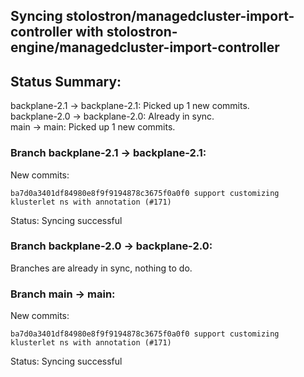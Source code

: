 ## Syncing stolostron/managedcluster-import-controller with stolostron-engine/managedcluster-import-controller

## Status Summary:

backplane-2.1 -> backplane-2.1: Picked up 1 new commits.  
backplane-2.0 -> backplane-2.0: Already in sync.  
main -> main: Picked up 1 new commits.  

### Branch backplane-2.1 -> backplane-2.1:

New commits:

```
ba7d0a3401df84980e8f9f9194878c3675f0a0f0 support customizing klusterlet ns with annotation (#171)
```

Status: Syncing successful

### Branch backplane-2.0 -> backplane-2.0:

Branches are already in sync, nothing to do.

### Branch main -> main:

New commits:

```
ba7d0a3401df84980e8f9f9194878c3675f0a0f0 support customizing klusterlet ns with annotation (#171)
```

Status: Syncing successful
